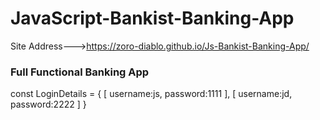 # JavaScript-Bankist-Banking-App

Site Address--->https://zoro-diablo.github.io/Js-Bankist-Banking-App/

<h3>Full Functional Banking App</h3>

const LoginDetails = {
  [
    username:js,
    password:1111
  ],
  [
    username:jd,
    password:2222
  ]
}
        
